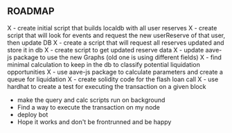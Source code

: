 ## ROADMAP

X - create initial script that builds localdb with all user reserves
X - create script that will look for events and request the new userReserve of that user, then update DB
X - create a script that will request all reserves updated and store it in db
X - create script to get updated reserve data
X - update aave-js package to use the new Graphs (old one is using different fields)
X - find minimal calculation to keep in the db to classify potential liquidation opportunities
X - use aave-js package to calculate parameters and create a queue for liquidation
X - create solidity code for the flash loan call
X - use hardhat to create a test for executing the transaction on a given block

- make the query and calc scripts run on background
- Find a way to execute the transaction on my node
- deploy bot
- Hope it works and don't be frontrunned and be happy
